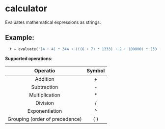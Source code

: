 calculator 
======

Evaluates mathematical expressions as strings.

## Example:

```python
  t = evaluate('(4 + 4) * 344 + (((6 + 7) * 1333) + 2 + 100000) * (30 + 2)')
```

**Supported operations**:

|Operatio|Symbol|
|:---:|:---:|
|Addition|+|
|Subtraction |-|
|Multiplication |*|
|Division|/|
|Exponentiation|^|
|Grouping (order of precedence) |( )|
